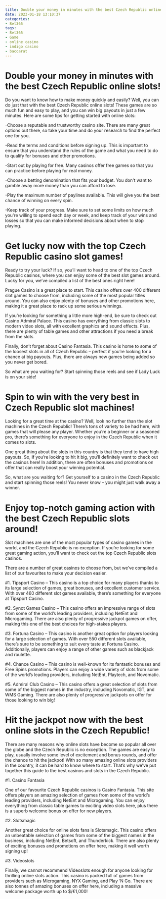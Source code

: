 ```yaml
---
title: Double your money in minutes with the best Czech Republic online slots!
date: 2023-01-18 13:10:37
categories:
- Bet365
tags:
- Bet365
- Game
- online casino
- indigo casino
- baccarat
---
```



#  Double your money in minutes with the best Czech Republic online slots!

Do you want to know how to make money quickly and easily? Well, you can do just that with the best Czech Republic online slots! These games are so much fun and easy to play, and you can win big payouts in just a few minutes. Here are some tips for getting started with online slots:

-Choose a reputable and trustworthy casino site. There are many great options out there, so take your time and do your research to find the perfect one for you.

-Read the terms and conditions before signing up. This is important to ensure that you understand the rules of the game and what you need to do to qualify for bonuses and other promotions.

-Start out by playing for free. Many casinos offer free games so that you can practice before playing for real money.

-Choose a betting denomination that fits your budget. You don't want to gamble away more money than you can afford to lose.

-Play the maximum number of paylines available. This will give you the best chance of winning on every spin.

-Keep track of your progress. Make sure to set some limits on how much you're willing to spend each day or week, and keep track of your wins and losses so that you can make informed decisions about when to stop playing.

#  Get lucky now with the top Czech Republic casino slot games!

Ready to try your luck? If so, you’ll want to head to one of the top Czech Republic casinos, where you can enjoy some of the best slot games around. Lucky for you, we’ve compiled a list of the best ones right here!

Prague Casino is a great place to start. This casino offers over 400 different slot games to choose from, including some of the most popular titles around. You can also enjoy plenty of bonuses and other promotions here, making it a great place to rack up some serious winnings.

If you’re looking for something a little more high-end, be sure to check out Casino Admiral Palace. This casino has everything from classic slots to modern video slots, all with excellent graphics and sound effects. Plus, there are plenty of table games and other attractions if you need a break from the slots.

Finally, don’t forget about Casino Fantasia. This casino is home to some of the loosest slots in all of Czech Republic – perfect if you’re looking for a chance at big payouts. Plus, there are always new games being added so you never get bored.

So what are you waiting for? Start spinning those reels and see if Lady Luck is on your side!

#  Spin to win with the very best in Czech Republic slot machines!

Looking for a great time at the casino? Well, look no further than the slot machines in the Czech Republic! There’s tons of variety to be had here, with games that will please any player. Whether you’re a beginner or a seasoned pro, there’s something for everyone to enjoy in the Czech Republic when it comes to slots.

One great thing about the slots in this country is that they tend to have high payouts. So, if you’re looking to hit it big, you’ll definitely want to check out the casinos here! In addition, there are often bonuses and promotions on offer that can really boost your winning potential.

So, what are you waiting for? Get yourself to a casino in the Czech Republic and start spinning those reels! You never know – you might just walk away a winner.

#  Enjoy top-notch gaming action with the best Czech Republic slots around!

Slot machines are one of the most popular types of casino games in the world, and the Czech Republic is no exception. If you’re looking for some great gaming action, you’ll want to check out the top Czech Republic slots casinos.

There are a number of great casinos to choose from, but we’ve compiled a list of our favourites to make your decision easier.

#1. Tipsport Casino – This casino is a top choice for many players thanks to its large selection of games, great bonuses, and excellent customer service. With over 460 different slot games available, there’s something for everyone at Tipsport Casino.

#2. Synot Games Casino – This casino offers an impressive range of slots from some of the world’s leading providers, including NetEnt and Microgaming. There are also plenty of progressive jackpot games on offer, making this one of the best choices for high-stakes players.

#3. Fortuna Casino – This casino is another great option for players looking for a large selection of games. With over 550 different slots available, there’s sure to be something to suit every taste at Fortuna Casino. Additionally, players can enjoy a range of other games such as blackjack and roulette.

#4. Chance Casino – This casino is well-known for its fantastic bonuses and Free Spins promotions. Players can enjoy a wide variety of slots from some of the world’s leading providers, including NetEnt, Playtech, and Novomatic.

#5. Admiral Club Casino – This casino offers a great selection of slots from some of the biggest names in the industry, including Novomatic, IGT, and WMS Gaming. There are also plenty of progressive jackpots on offer for those looking to win big!

#  Hit the jackpot now with the best online slots in the Czech Republic!

There are many reasons why online slots have become so popular all over the globe and the Czech Republic is no exception. The games are easy to play, usually involve some level of excitement and bonus rounds, and offer the chance to hit the jackpot! With so many amazing online slots providers in the country, it can be hard to know where to start. That’s why we’ve put together this guide to the best casinos and slots in the Czech Republic.

#1. Casino Fantasia

One of our favourite Czech Republic casinos is Casino Fantasia. This site offers players an amazing selection of games from some of the world’s leading providers, including NetEnt and Microgaming. You can enjoy everything from classic table games to exciting video slots here, plus there is a superb welcome bonus on offer for new players.

#2. Slotsmagic

Another great choice for online slots fans is Slotsmagic. This casino offers an unbeatable selection of games from some of the biggest names in the business, including NetEnt, Betsoft, and Thunderkick. There are also plenty of exciting bonuses and promotions on offer here, making it well worth signing up!

#3. Videoslots

Finally, we cannot recommend Videoslots enough for anyone looking for thrilling online slots action. This casino is packed full of games from providers such as Microgaming, NYX Gaming, and Play ‘N Go. There are also tonnes of amazing bonuses on offer here, including a massive welcome package worth up to $/€1,000!